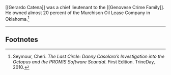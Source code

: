 [[Gerardo Catena]] was a chief lieutenant to the [[Genovese Crime Family]]. He owned almost 20 percent of the Murchison Oil Lease Company in Oklahoma.[^1]

---
## Footnotes

[^1]: Seymour, Cheri. *The Last Circle: Danny Casolaro’s Investigation into the Octopus and the PROMIS Software Scandal*. First Edition. TrineDay, 2010.
